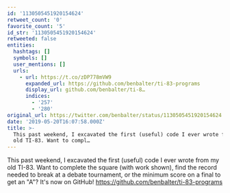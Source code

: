 ```yaml
---
id: '1130505451920154624'
retweet_count: '0'
favorite_count: '5'
id_str: '1130505451920154624'
retweeted: false
entities:
  hashtags: []
  symbols: []
  user_mentions: []
  urls:
    - url: https://t.co/zDP778mVW9
      expanded_url: https://github.com/benbalter/ti-83-programs
      display_url: github.com/benbalter/ti-8…
      indices:
        - '257'
        - '280'
original_url: https://twitter.com/benbalter/status/1130505451920154624
date: '2019-05-20T16:07:58.000Z'
title: >-
  This past weekend, I excavated the first (useful) code I ever wrote from my
  old TI-83. Want to compl…
---
```


This past weekend, I excavated the first (useful) code I ever wrote from my old TI-83. Want to complete the square (with work shown), find the record needed to break at a debate tournament, or the minimum score on a final to get an "A"? It's now on GitHub! https://github.com/benbalter/ti-83-programs